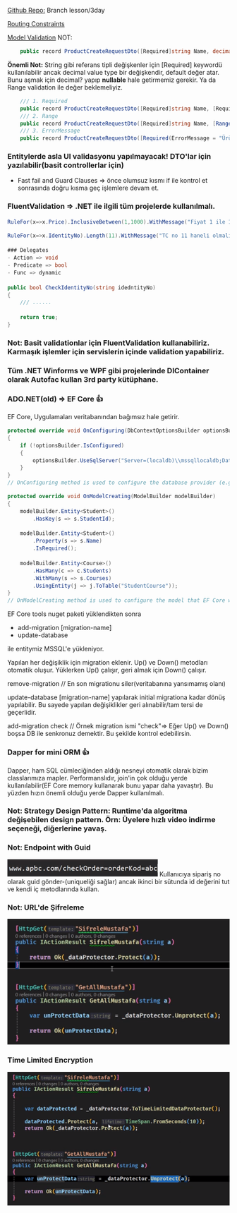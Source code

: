 [Github Repo:](https://github.com/Fcakiroglu16/NetBootcamp.git) Branch lesson/3day

[Routing Constraints](https://learn.microsoft.com/en-us/aspnet/core/fundamentals/routing?view=aspnetcore-8.0)

[Model Validation](https://learn.microsoft.com/en-us/aspnet/core/mvc/models/validation?view=aspnetcore-8.0)
NOT:
```cs
    public record ProductCreateRequestDto([Required]string Name, decimal Price);
```
**Önemli Not:** String gibi referans tipli değişkenler için [Required] keywordü kullanılabilir ancak decimal value type bir değişkendir, default değer atar. Bunu aşmak için decimal? yapıp **nullable** hale getirmemiz gerekir. Ya da Range validation ile değer beklemeliyiz.
```cs
    /// 1. Required
    public record ProductCreateRequestDto([Required]string Name, [Required] decimal? Price);
    /// 2. Range
    public record ProductCreateRequestDto([Required]string Name, [Range(1,Int32.MaxValue)] decimal Price);
    /// 3. ErrorMessage
    public record ProductCreateRequestDto([Required(ErrorMessage = "Ürün adı bulunamadı.")]string Name, [Required] decimal? Price);
```


### Entitylerde asla UI validasyonu yapılmayacak! DTO'lar için yazılabilir(basit controllerlar için)

- Fast fail and Guard Clauses => önce olumsuz kısmı if ile kontrol et sonrasında doğru kısma geç işlemlere devam et.

### FluentValidation => .NET ile ilgili tüm projelerde kullanılmalı.
```cs
RuleFor(x=>x.Price).InclusiveBetween(1,1000).WithMessage("Fiyat 1 ile 1000 arasında olabilir");
```

```cs
RuleFor(x=>x.IdentityNo).Length(11).WithMessage("TC no 11 haneli olmalıdır").Must(CheckIdentityNo).WithMessage("TC numarası hatalıdır");

### Delegates
- Action => void
- Predicate => bool
- Func => dynamic

public bool CheckIdentityNo(string idedntityNo)
{
    /// ......

    return true;
}
```

### Not: Basit validationlar için FluentValidation kullanabiliriz. Karmaşık işlemler için servislerin içinde validation yapabiliriz.

### Tüm .NET Winforms ve WPF gibi projelerinde DIContainer olarak **Autofac** kullan 3rd party kütüphane.

### ADO.NET(old) => **EF Core** 👍
EF Core, Uygulamaları veritabanından bağımsız hale getirir.
```cs
protected override void OnConfiguring(DbContextOptionsBuilder optionsBuilder)
{
    if (!optionsBuilder.IsConfigured)
    {
        optionsBuilder.UseSqlServer("Server=(localdb)\\mssqllocaldb;Database=SchoolDB;Trusted_Connection=True;");
    }
}
// OnConfiguring method is used to configure the database provider (e.g., SQL Server, SQLite, PostgreSQL) that EF Core will use to connect to your database. This method is also typically overridden in your DbContext class and is called by EF Core when the context is being configured.
```
```cs
protected override void OnModelCreating(ModelBuilder modelBuilder)
{
    modelBuilder.Entity<Student>()
        .HasKey(s => s.StudentId);

    modelBuilder.Entity<Student>()
        .Property(s => s.Name)
        .IsRequired();

    modelBuilder.Entity<Course>()
        .HasMany(c => c.Students)
        .WithMany(s => s.Courses)
        .UsingEntity(j => j.ToTable("StudentCourse"));
}
// OnModelCreating method is used to configure the model that EF Core will use to create the database schema. This method is typically overridden in your DbContext class to define the shape of your database entities, their relationships, and various constraints.
```

EF Core tools nuget paketi yüklendikten sonra

- add-migration [migration-name]
- update-database

ile entitymiz MSSQL'e yükleniyor.


Yapılan her değişiklik için migration eklenir. Up() ve Down() metodları otomatik oluşur. Yüklerken Up() çalışır, geri almak için Down() çalışır.

remove-migration // En son migrationu siler(veritabanına yansımamış olanı)

update-database [migration-name]  yapılarak initial migrationa kadar dönüş yapılabilir. Bu sayede yapılan değişiklikler geri alınabilir/tam tersi de geçerlidir.

add-migration check // Örnek migration ismi "check"=> Eğer Up() ve Down() boşsa DB ile senkronuz demektir. Bu şekilde kontrol edebilirsin.

### **Dapper** for mini ORM 👍
Dapper, ham SQL cümleciğinden aldığı nesneyi otomatik olarak bizim classlarımıza mapler. Performanslıdır, join'in çok olduğu yerde kullanılabilir(EF Core memory kullanarak bunu yapar daha yavaştır). Bu yüzden hızın önemli olduğu yerde Dapper kullanılmalı.



### Not: **Strategy Design Pattern:** Runtime'da algoritma değişebilen design pattern. **Örn:** Üyelere hızlı video indirme seçeneği, diğerlerine yavaş.

### Not: Endpoint with Guid
![Endpoint with guid](image.png)
Kullanıcıya sipariş no olarak guid gönder-(uniqueliği sağlar) ancak ikinci bir sütunda id değerini tut ve kendi iç metodlarında kullan.

### Not:  URL'de Şifreleme
![URL'de Şifreleme](image-1.png)

### Time Limited Encryption
![alt text](image-2.png)